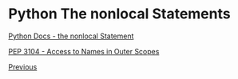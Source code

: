 # Python The nonlocal Statements

[Python Docs - the nonlocal Statement](https://docs.python.org/3/reference/simple_stmts.html#the-nonlocal-statement)

[PEP 3104 - Access to Names in Outer Scopes](https://www.python.org/dev/peps/pep-3104/)

[Previous](Python-Functions)
